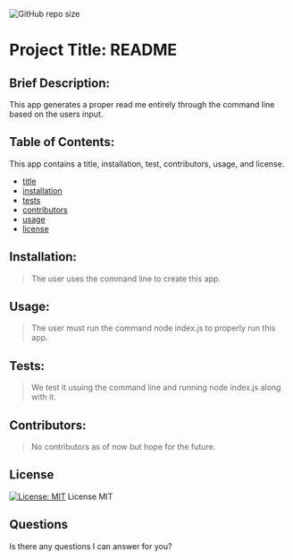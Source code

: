 

  ![GitHub repo size](https://img.shields.io/github/repo-size/MaiaBetancourt/ReadMeGenerator)

  # Project Title: README

  ## Brief Description:
  This app generates a proper read me entirely through the command line based on the users input.

  ## Table of Contents:
  This app contains a title, installation, test, contributors, usage, and license.
  - [title](#title)
  - [installation](#installation)
  - [tests](#tests)
  - [contributors](#contributors)
  - [usage](#usage)
  - [license](#license)

  ## Installation:
  > The user uses the command line to create this app.

  ## Usage:
  > The user must run the command node index.js to properly run this app.

  ## Tests:
  > We test it usuing the command line and running node index.js along with it.

  ## Contributors:
  > No contributors as of now but hope for the future.

  ## License 
  [![License: MIT](https://img.shields.io/badge/License-MIT-yellow.svg)](https://opensource.org/licenses/MIT)
  License MIT

  ## Questions
  
  Is there any questions I can answer for you?

